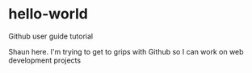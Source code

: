 # hello-world
Github user guide tutorial

Shaun here. I'm trying to get to grips with Github so I can work on web development projects
